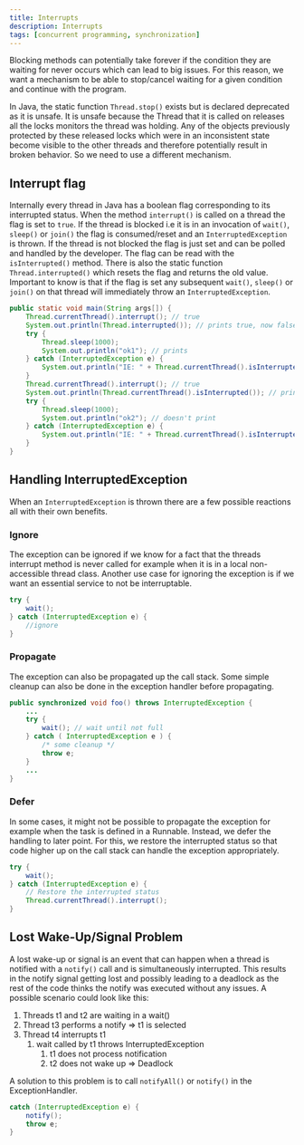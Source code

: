 ```yaml
---
title: Interrupts
description: Interrupts
tags: [concurrent programming, synchronization]
---
```


Blocking methods can potentially take forever if the condition they are waiting for never occurs which can lead to big issues. For this reason, we want a mechanism to be able to stop/cancel waiting for a given condition and continue with the program.

In Java, the static function `Thread.stop()` exists but is declared deprecated as it is unsafe. It is unsafe because the Thread that it is called on releases all the locks monitors the thread was holding. Any of the objects previously protected by these released locks which were in an inconsistent state become visible to the other threads and therefore potentially result in broken behavior. So we need to use a different mechanism.

## Interrupt flag

Internally every thread in Java has a boolean flag corresponding to its interrupted status. When the method `interrupt()` is called on a thread the flag is set to `true`. If the thread is blocked i.e it is in an invocation of `wait()`, `sleep()` or `join()` the flag is consumed/reset and an `InterruptedException` is thrown. If the thread is not blocked the flag is just set and can be polled and handled by the developer. The flag can be read with the `isInterrupted()` method. There is also the static function `Thread.interrupted()` which resets the flag and returns the old value. Important to know is that if the flag is set any subsequent `wait()`, `sleep()` or `join()` on that thread will immediately throw an `InterruptedException`.

```java
public static void main(String args[]) {
    Thread.currentThread().interrupt(); // true
    System.out.println(Thread.interrupted()); // prints true, now false
    try {
        Thread.sleep(1000);
        System.out.println("ok1"); // prints
    } catch (InterruptedException e) {
        System.out.println("IE: " + Thread.currentThread().isInterrupted());
    }
    Thread.currentThread().interrupt(); // true
    System.out.println(Thread.currentThread().isInterrupted()); // prints true
    try {
        Thread.sleep(1000);
        System.out.println("ok2"); // doesn't print
    } catch (InterruptedException e) {
        System.out.println("IE: " + Thread.currentThread().isInterrupted()); // prints false
    }
}
```

## Handling InterruptedException

When an `InterruptedException` is thrown there are a few possible reactions all with their own benefits.

### Ignore

The exception can be ignored if we know for a fact that the threads interrupt method is never called for example when it is in a local non-accessible thread class. Another use case for ignoring the exception is if we want an essential service to not be interruptable.

```java
try {
    wait();
} catch (InterruptedException e) {
    //ignore
}
```

### Propagate

The exception can also be propagated up the call stack. Some simple cleanup can also be done in the exception handler before propagating.

```java
public synchronized void foo() throws InterruptedException {
    ...
    try {
        wait(); // wait until not full
    } catch ( InterruptedException e ) {
        /* some cleanup */ 
        throw e;
    }
    ...
}
```

### Defer

In some cases, it might not be possible to propagate the exception for example when the task is defined in a Runnable. Instead, we defer the handling to later point. For this, we restore the interrupted status so that code higher up on the call stack can handle the exception appropriately.

```java
try {
    wait();
} catch (InterruptedException e) {
    // Restore the interrupted status
    Thread.currentThread().interrupt();
}
```

## Lost Wake-Up/Signal Problem

A lost wake-up or signal is an event that can happen when a thread is notified with a `notify()` call and is simultaneously interrupted. This results in the notify signal getting lost and possibly leading to a deadlock as the rest of the code thinks the notify was executed without any issues. A possible scenario could look like this:

1. Threads t1 and t2 are waiting in a wait()
2. Thread t3 performs a notify => t1 is selected
3. Thread t4 interrupts t1
   1. wait called by t1 throws InterruptedException
      1. t1 does not process notification
      2. t2 does not wake up => Deadlock

A solution to this problem is to call `notifyAll()` or `notify()` in the ExceptionHandler.

```java
catch (InterruptedException e) {
    notify();
    throw e;
}
```
